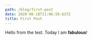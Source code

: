 ```yaml
---
path: /blog/first-post
date: 2020-06-18T21:06:59.637Z
title: First Post
---
```

Hello from the test. Today I am **fabulous**!
